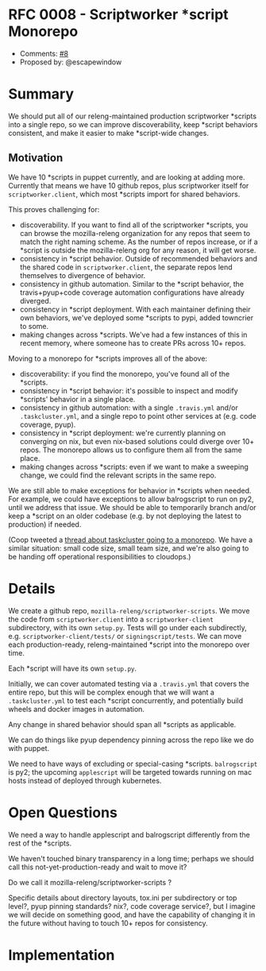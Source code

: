 # RFC 0008 - Scriptworker \*script Monorepo
* Comments: [#8](https://api.github.com/repos/mozilla-releng/releng-rfcs/issues/8)
* Proposed by: @escapewindow

# Summary

We should put all of our releng-maintained production scriptworker \*scripts into a single repo, so we can improve discoverability, keep \*script behaviors consistent, and make it easier to make \*script-wide changes.

## Motivation

We have 10 \*scripts in puppet currently, and are looking at adding more. Currently that means we have 10 github repos, plus scriptworker itself for `scriptworker.client`, which most \*scripts import for shared behaviors.

This proves challenging for:

* discoverability. If you want to find all of the scriptworker \*scripts, you can browse the mozilla-releng organization for any repos that seem to match the right naming scheme. As the number of repos increase, or if a \*script is outside the mozilla-releng org for any reason, it will get worse.
* consistency in \*script behavior. Outside of recommended behaviors and the shared code in `scriptworker.client`, the separate repos lend themselves to divergence of behavior.
* consistency in github automation. Similar to the \*script behavior, the travis+pyup+code coverage automation configurations have already diverged.
* consistency in \*script deployment. With each maintainer defining their own behaviors, we've deployed some \*scripts to pypi, added towncrier to some.
* making changes across \*scripts. We've had a few instances of this in recent memory, where someone has to create PRs across 10+ repos.

Moving to a monorepo for \*scripts improves all of the above:

* discoverability: if you find the monorepo, you've found all of the \*scripts.
* consistency in \*script behavior: it's possible to inspect and modify \*scripts' behavior in a single place.
* consistency in github automation: with a single `.travis.yml` and/or `.taskcluster.yml`, and a single repo to point other services at (e.g. code coverage, pyup).
* consistency in \*script deployment: we're currently planning on converging on nix, but even nix-based solutions could diverge over 10+ repos. The monorepo allows us to configure them all from the same place.
* making changes across \*scripts: even if we want to make a sweeping change, we could find the relevant scripts in the same repo.

We are still able to make exceptions for behavior in \*scripts when needed. For example, we could have exceptions to allow balrogscript to run on py2, until we address that issue. We should be able to temporarily branch and/or keep a \*script on an older codebase (e.g. by not deploying the latest to production) if needed.

(Coop tweeted a [thread about taskcluster going to a monorepo](https://mobile.twitter.com/ccooper/status/1081264280429871104). We have a similar situation: small code size, small team size, and we're also going to be handing off operational responsibilities to cloudops.)

# Details

We create a github repo, `mozilla-releng/scriptworker-scripts`. We move the code from `scriptworker.client` into a `scriptworker-client` subdirectory, with its own `setup.py`. Tests will go under each subdirectly, e.g. `scriptworker-client/tests/` or `signingscript/tests`. We can move each production-ready, releng-maintained \*script into the monorepo over time.

Each \*script will have its own `setup.py`.

Initially, we can cover automated testing via a `.travis.yml` that covers the entire repo, but this will be complex enough that we will want a `.taskcluster.yml` to test each \*script concurrently, and potentially build wheels and docker images in automation.

Any change in shared behavior should span all \*scripts as applicable.

We can do things like pyup dependency pinning across the repo like we do with puppet.

We need to have ways of excluding or special-casing \*scripts. `balrogscript` is py2; the upcoming `applescript` will be targeted towards running on mac hosts instead of deployed through kubernetes.

# Open Questions

We need a way to handle applescript and balrogscript differently from the rest of the \*scripts.

We haven't touched binary transparency in a long time; perhaps we should call this not-yet-production-ready and wait to move it?

Do we call it mozilla-releng/scriptworker-scripts ?

Specific details about directory layouts, tox.ini per subdirectory or top level?, pyup pinning standards? nix?, code coverage service?, but I imagine we will decide on something good, and have the capability of changing it in the future without having to touch 10+ repos for consistency.

# Implementation

